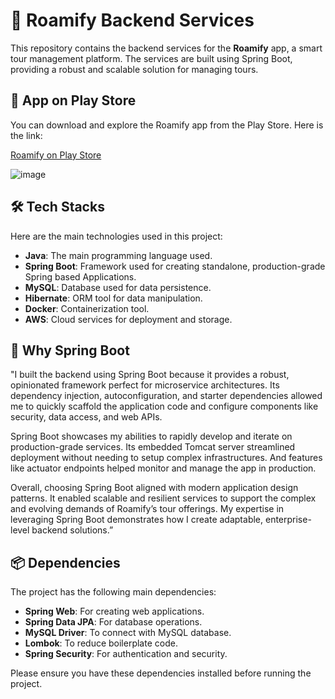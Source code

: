 # 🚀 Roamify Backend Services

This repository contains the backend services for the **Roamify** app, a smart tour management platform. The services are built using Spring Boot, providing a robust and scalable solution for managing tours.


## 📱 App on Play Store
You can download and explore the Roamify app from the Play Store. Here is the link:

[Roamify on Play Store](https://play.google.com/store/apps/details?id=com.shubh.Roamify)

![image](https://github.com/theshubh007/roamify_services/assets/100220928/18aff07f-e8de-4982-aae1-be672be2d1e4)


## 🛠️ Tech Stacks

Here are the main technologies used in this project:

- **Java**: The main programming language used.
- **Spring Boot**: Framework used for creating standalone, production-grade Spring based Applications.
- **MySQL**: Database used for data persistence.
- **Hibernate**: ORM tool for data manipulation.
- **Docker**: Containerization tool.
- **AWS**: Cloud services for deployment and storage.

## 🌱 Why Spring Boot
"I built the backend using Spring Boot because it provides a robust, opinionated framework perfect for microservice architectures. Its dependency injection, autoconfiguration, and starter dependencies allowed me to quickly scaffold the application code and configure components like security, data access, and web APIs.

Spring Boot showcases my abilities to rapidly develop and iterate on production-grade services. Its embedded Tomcat server streamlined deployment without needing to setup complex infrastructures. And features like actuator endpoints helped monitor and manage the app in production.

Overall, choosing Spring Boot aligned with modern application design patterns. It enabled scalable and resilient services to support the complex and evolving demands of Roamify’s tour offerings. My expertise in leveraging Spring Boot demonstrates how I create adaptable, enterprise-level backend solutions.”

## 📦 Dependencies

The project has the following main dependencies:

- **Spring Web**: For creating web applications.
- **Spring Data JPA**: For database operations.
- **MySQL Driver**: To connect with MySQL database.
- **Lombok**: To reduce boilerplate code.
- **Spring Security**: For authentication and security.

Please ensure you have these dependencies installed before running the project.
